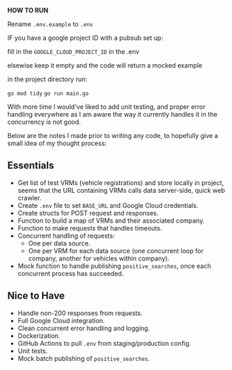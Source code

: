 **HOW TO RUN**

Rename ```.env.example``` to ```.env```

IF you have a google project ID with a pubsub set up:

fill in the ```GOOGLE_CLOUD_PROJECT_ID``` in the .env

elsewise keep it empty and the code will return a mocked example


in the project directory run:

```go mod tidy```
```go run main.go```



With more time I would've liked to add unit testing, and proper error handling everywhere as I am aware the way it currently handles it in the concurrency is not good.

Below are the notes I made prior to writing any code, to hopefully give a small idea of my thought process:

## Essentials  
- Get list of test VRMs (vehicle registrations) and store locally in project, seems that the URL containing VRMs calls data server-side, quick web crawler.  
- Create `.env` file to set `BASE_URL` and Google Cloud credentials.  
- Create structs for POST request and responses.  
- Function to build a map of VRMs and their associated company.  
- Function to make requests that handles timeouts.  
- Concurrent handling of requests:  
  - One per data source.  
  - One per VRM for each data source (one concurrent loop for company, another for vehicles within company).  
- Mock function to handle publishing `positive_searches`, once each concurrent process has succeeded.  

## Nice to Have  
- Handle non-200 responses from requests.  
- Full Google Cloud integration.  
- Clean concurrent error handling and logging.  
- Dockerization.  
- GitHub Actions to pull `.env` from staging/production config.  
- Unit tests.  
- Mock batch publishing of `positive_searches`.  
